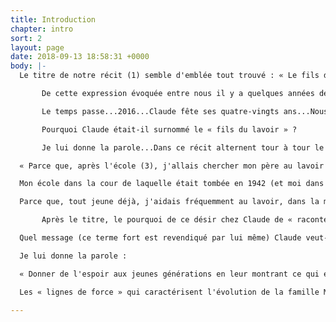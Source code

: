 ```yaml
---
title: Introduction
chapter: intro
sort: 2
layout: page
date: 2018-09-13 18:58:31 +0000
body: |-
  Le titre de notre récit (1) semble d'emblée tout trouvé : « Le fils du lavoir »(2).

       De cette expression évoquée entre nous il y a quelques années déjà, est née ma proposition, mon envie de raconter l'histoire de ce fils, « fils de... ».

       Le temps passe...2016...Claude fête ses quatre-vingts ans...Nous nous mettons au travail.

       Pourquoi Claude était-il surnommé le « fils du lavoir » ?

       Je lui donne la parole...Dans ce récit alternent tour à tour le « je » de Claude et mon regard.

  « Parce que, après l'école (3), j'allais chercher mon père au lavoir pour rentrer à la maison : c'était sur mon chemin. »

  Mon école dans la cour de laquelle était tombée en 1942 (et moi dans le quartier : pensez donc, le fils du Lavoir)

  Parce que, tout jeune déjà, j'aidais fréquemment au lavoir, dans la mesure de mon âge, à de nombreux travaux d'entretien et de perfectionnement.

       Après le titre, le pourquoi de ce désir chez Claude de « raconter sa vie » ?

  Quel message (ce terme fort est revendiqué par lui même) Claude veut-il faire passer aux générations futures, à ses petits enfants en particulier ?

  Je lui donne la parole :

  « Donner de l'espoir aux jeunes générations en leur montrant ce qui est possible, savoir s'adapter et le vouloir,avoir des idées et chercher à comprendre, s’intéresser aux études, celles de l'école et, surtout, celles de la vie ! »

  Les « lignes de force » qui caractérisent l'évolution de la famille Moreau – de son arrière grand-père (à Saintes, en France) jusqu'à Claude (à Glabais) sont toutes inscrites dans ce « programme ».

---
```

